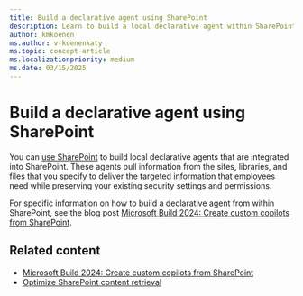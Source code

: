 ```yaml
---
title: Build a declarative agent using SharePoint
description: Learn to build a local declarative agent within SharePoint.
author: kmkoenen
ms.author: v-koenenkaty
ms.topic: concept-article
ms.localizationpriority: medium
ms.date: 03/15/2025
---
```


# Build a declarative agent using SharePoint

You can [use SharePoint](https://microsoft.sharepoint.com/sites/CopilotInfo/SitePages/Custom-Copilots.aspx) to build local declarative agents that are integrated into SharePoint. These agents pull information from the sites, libraries, and files that you specify to deliver the targeted information that employees need while preserving your existing security settings and permissions.

For specific information on how to build a declarative agent from within SharePoint, see the blog post [Microsoft Build 2024: Create custom copilots from SharePoint](https://techcommunity.microsoft.com/blog/spblog/microsoft-build-2024-create-custom-copilots-from-sharepoint/4146527).

## Related content

- [Microsoft Build 2024: Create custom copilots from SharePoint](https://techcommunity.microsoft.com/blog/spblog/microsoft-build-2024-create-custom-copilots-from-sharepoint/4146527)
- [Optimize SharePoint content retrieval](./optimize-sharepoint-content.md)